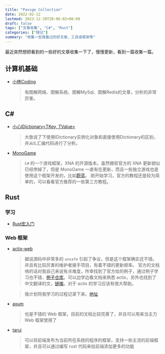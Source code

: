 ```yaml
---
title: "Passge Collection"
date: 2022-02-12
lastmod: 2023-12-20T20:06:02+08:00
draft: false
tags: ["文章收集", "C#", "Rust"]
categories: ["随记"]
summary: "收集一些我看过的好文章、工具或框架等"
---
```


最近突然想把看到的一些好的文章收集一下了，慢慢更新，看到一篇收集一篇。

## 计算机基础
- [小林Coding](https://xiaolincoding.com/)
  > 有图解网络、图解系统、图解MySql、图解Redis的文章，分析的非常厉害。

## C#
- [小心IDictionary<TKey, TValue>](https://www.nimaara.com/beware-of-the-idictionary-tkey-tvalue/)
  > 大致说了下使用IDictionary实例化对象和直接使用Dictionary的区别，并从IL汇编代码进行了分析。
- [MonoGame](https://www.monogame.net/)
  > `C#` 的一个游戏框架，XNA 的开源版本。虽然微软官方的 XNA 更新貌似已经停掉了，但是 MonoGame 一直有在更新，而且一些独立游戏也是使用这个框架开发的，比如[蔚蓝](https://www.celestegame.com/)。
  > 刚开始学习，官方的教程还是较为简单的，可以看看官方推荐的一些第三方教程。

## Rust
### 学习
- [Rust宏入门](../rust/how-to-learn-rust-macro.md)

### Web 框架
- [actix-web](https://actix.rs/)
  > 据说源码中非常多的 `unsafe` 引起了争议，但是这个框架确实还不错。并且有比较厉害的维护者接手项目，有着不错的更新频率。
  > 官方的文档啃的话对我自己来说有点难度，所幸找到了官方给的例子，通过例子学习也不错，[例子仓库](https://github.com/actix/examples)。可以边学边看文档来熟悉 actix，另外也找到了中文翻译的文，[链接](https://web.veaba.me/rust/actix-web/)。对于 actix 的学习应该有很大帮助。

  > 我计划将我学习的过程记录下来。[地址](../../../rust/actix-web-study-note/00.00index/)

- [axum](https://axum.rs/)
  > 也是不错的 Web 框架，目前的文档比较完善了，并且可以用来当主力 Web 框架使用了

- [tarui](https://tauri.app/)
  > 可以将前端发布为当前所在系统的程序的框架，支持一些主流的前端框架，并且可以通过编写 rust 代码来给前端添加更多的功能